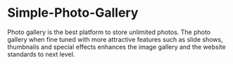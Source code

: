 # Simple-Photo-Gallery
Photo gallery is the best platform to store unlimited photos. The photo gallery when fine tuned with more attractive features such as slide shows, thumbnails and special effects enhances the image gallery and the website standards to next level.
